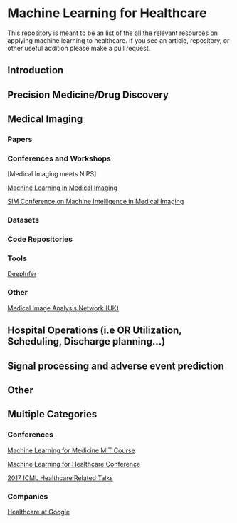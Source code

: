 # Machine Learning for Healthcare
This repository is meant to be an list of the all the relevant resources on applying machine learning to healthcare. If you see an article, repository, or other useful addition please make a pull request.

## Introduction

## Precision Medicine/Drug Discovery

## Medical Imaging

### Papers 

### Conferences and Workshops
[Medical Imaging meets NIPS]

[Machine Learning in Medical Imaging](http://mlmi2016.web.unc.edu)

[SIM Conference on Machine Intelligence in Medical Imaging](http://siim.org/page/2017CMIMI)

### Datasets

### Code Repositories 

### Tools
[DeepInfer](http://www.deepinfer.org)

### Other 
[Medical Image Analysis Network (UK)](https://www.median.ac.uk/network)


## Hospital Operations (i.e OR Utilization, Scheduling, Discharge planning...)

## Signal processing and adverse event prediction

## Other


## Multiple Categories

### Conferences 
[Machine Learning for Medicine MIT Course](https://mlhc17mit.github.io)

[Machine Learning for Healthcare Conference](http://mucmd.org)


[2017 ICML Healthcare Related Talks](https://2017.icml.cc/Conferences/2017/Schedule?showParentSession=1379)

### Companies
[Healthcare at Google](https://research.google.com/teams/brain/healthcare/)


